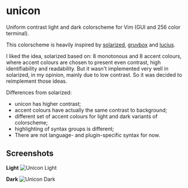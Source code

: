 unicon
======
Uniform contrast light and dark colorscheme for Vim (GUI and 256 color terminal).

This colorscheme is heavily inspired by [solarized][], [gruvbox][] and [lucius][].

I liked the idea, solarized based on: 8 monotonous and 8 accent colours, where accent colours are chosen to present even contrast, high identifiability and readability. But it wasn't implemented very well in solarized, in my opinion, mainly due to  low contrast. So it was decided to reimplement those ideas.

Differences from solarized:
* unicon has higher contrast;
* accent colours have actually the same contrast to background;
* different set of accent colours for light and dark variants of colorscheme;
* highlighting of syntax groups is different;
* There are not language- and plugin-specific syntax for now. 

[solarized]: https://github.com/altercation/vim-colors-solarized
[gruvbox]: https://github.com/morhetz/gruvbox
[lucius]: https://github.com/jonathanfilip/vim-lucius

Screenshots
-----------
**Light**
![Unicon Light](https://cloud.githubusercontent.com/assets/21138800/18032483/fe2e44e6-6d16-11e6-9a4f-54bfeec8f4e2.png)

**Dark**
![Unicon Dark](https://cloud.githubusercontent.com/assets/21138800/18032492/291359a8-6d17-11e6-9ac2-1815b9f90381.png)
